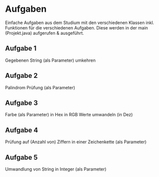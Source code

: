 # Aufgaben
Einfache Aufgaben aus dem Studium mit den verschiedenen Klassen inkl. Funktionen für die verschiedenen Aufgaben. Diese werden in der main (Projekt.java) aufgerufen & ausgeführt.

## Aufgabe 1
Gegebenen String (als Parameter) umkehren 

## Aufgabe 2
Palindrom Prüfung (als Parameter)

## Aufgabe 3 
Farbe (als Parameter) in Hex in RGB Werte umwandeln (in Dez)

## Aufgabe 4
Prüfung auf (Anzahl von) Ziffern in einer Zeichenkette (als Parameter)

## Aufgabe 5 
Umwandlung von String in Integer (als Parameter)
